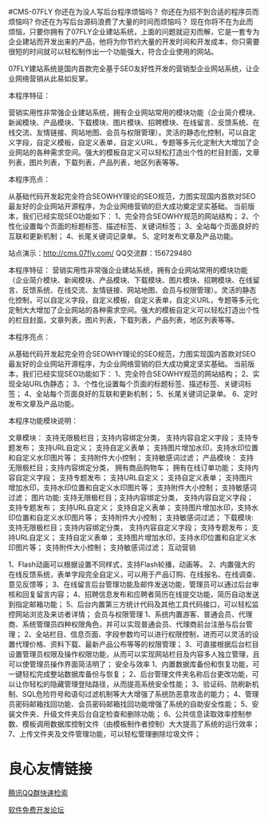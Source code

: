 #CMS-07FLY
你还在为没人写后台程序烦恼吗？
你还在为招不到合适的程序员而烦恼吗?
你还在为写后台源码浪费了大量的时间而烦恼吗？
现在你将不在为此而烦恼，只要你拥有了07FLY企业建站系统，上面的问题就迎刃而解，它是一套专为企业建站而开发出来的产品，他将为你节约大量的开发时间和开发成本，你只需要很短的时间就可以轻松制作出一个功能强大，符合企业使用的网站。

07FLY建站系统是国内首款完全基于SEO友好性开发的营销型企业网站系统，让企业网络营销从此易如反掌。

本程序特征：

营销实用性非常强企业建站系统，拥有企业网站常用的模块功能（企业简介模块、新闻模块、产品模块、下载模块、图片模块、招聘模块、在线留言、反馈系统、在线交流、友情链接、网站地图、会员与权限管理）。灵活的静态化控制，可以自定义字段，自定义模板，自定义表单，自定义URL，专题等多元化定制大大增加了企业网站的各种需求空间。强大的模板自定义可以轻松打造出个性的栏目封面，文章列表，图片列表，下载列表，产品列表，地区列表等等。

本程序亮点：

从基础代码开发起完全符合SEOWHY理论的SEO规范，力图实现国内首款对SEO最友好的企业网站开源程序，为企业网络营销的巨大成功奠定坚实基础。
当前版本，我们已经实现SEO功能如下：
1、完全符合SEOWHY规范的网站结构；
2、个性化设置每个页面的标题标签、描述标签、关键词标签；
3、全站每个页面良好的互联和更新机制；
4、长尾关键词记录单。
5、定时发布文章及产品功能。


站点演示：http://cms.07fly.com/ 
QQ交流群：156729480 

本程序特征：
营销实用性非常强企业建站系统，拥有企业网站常用的模块功能（企业简介模块、新闻模块、产品模块、下载模块、图片模块、招聘模块、在线留言、反馈系统、在线交流、友情链接、网站地图、会员与权限管理）。灵活的静态化控制，可以自定义字段，自定义模板，自定义表单，自定义URL，专题等多元化定制大大增加了企业网站的各种需求空间。强大的模板自定义可以轻松打造出个性的栏目封面，文章列表，图片列表，下载列表，产品列表，地区列表等等。

本程序亮点：

从基础代码开发起完全符合SEOWHY理论的SEO规范，力图实现国内首款对SEO最友好的企业网站开源程序，为企业网络营销的巨大成功奠定坚实基础。
当前版本，我们已经实现SEO功能如下：
1、完全符合SEOWHY规范的网站结构；
2、实现全站URL伪静态；
3、个性化设置每个页面的标题标签、描述标签、关键词标签；
4、全站每个页面良好的互联和更新机制；
5、长尾关键词记录单。
6、定时发布文章及产品功能。

本程序功能模块说明：

文章模块：
支持无限极栏目；支持内容绑定分类，
支持内容自定义字段；
支持专题发布；
支持URL自定义；
支持自定义表单；
支持图片增加水印，支持水印位置和自定义水印图片等；
支持附件大小控制；
支持敏感词过滤；
产品模块：
支持无限极栏目；支持内容绑定分类，
拥有商品购物车；
拥有在线订单功能；
支持内容自定义字段；
支持专题发布；
支持URL自定义；
支持自定义表单；
支持图片增加水印，支持水印位置和自定义水印图片等；
支持附件大小控制；
支持敏感词过滤；
图片功能:
支持无限极栏目；支持内容绑定分类，
支持内容自定义字段；
支持专题发布；
支持URL自定义；
支持自定义表单；
支持图片增加水印，支持水印位置和自定义水印图片等；
支持附件大小控制；
支持敏感词过滤；
下载模块:
支持无限极栏目；支持内容绑定分类，
支持内容自定义字段；
支持专题发布；
支持URL自定义；
支持自定义表单；
支持图片增加水印，支持水印位置和自定义水印图片等；
支持附件大小控制；
支持敏感词过滤；
互动营销

1、Flash动画可以根据设置不同样式，支持Flash轮播，动画等。
2、内置强大的在线反馈系统，表单字段完全自定义，可以用于产品订购、在线报名、在线调查、意见反馈等；
3、在线留言后台管理功能及邮件发送功能，管理员可以通过后台审核和回复留言内容；
4、招聘信息发布和应聘者简历在线提交功能，简历自动发送到指定邮箱功能；
5、后台内置第三方统计代码及其他工具代码接口，可以轻松监控网站浏览及来访者详情；
会员与权限管理
1、系统内置游客、普通会员、代理商、系统管理员四种权限角色，并可以实现普通会员、代理商前台注册与后台管理；
2、全站栏目、信息页面、字段参数均可以进行权限控制，进而可以灵活的设置代理价格、资料下载、最新产品公布等等的权限管理；
3、可直接根据后台栏目设置管理员权限及操作权限功能，从而可以实现网站栏目及内容多人独立管理，且可以使管理员操作界面简洁明了；
安全与效率
1、内置数据库备份和恢复功能，可一键轻松完成整站数据库备份与恢复；
2、后台管理文件夹名称后台更改功能，可以让你轻松的隐藏管理登陆路径，从而提高系统安全性能；
3、验证码、防刷新机制、SQL危险符号和语句过滤机制等大大增强了系统防恶意攻击的能力；
4、管理员密码邮箱找回功能、会员密码邮箱找回功能增强了系统的自助安全性能；
5、安装文件夹、升级文件夹后台自定检查和删除功能；
6、公共信息读取效率控制参数、模板调用数据库控制文件（由模板制作者控制）大大提高了系统的运行效率；
7、上传文件夹及文件管理功能，可以轻松管理删除垃圾文件；

 # 良心友情链接

[腾讯QQ群快速检索](http://u.720life.cn/s/8cf73f7c)

[软件免费开发论坛](http://u.720life.cn/s/bbb01dc0)